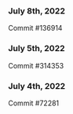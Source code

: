 ### July 8th, 2022

Commit #136914

### July 5th, 2022

Commit #314353


### July 4th, 2022

Commit #72281
